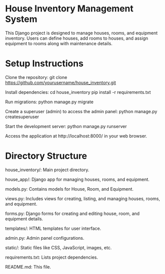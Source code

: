 # House Inventory Management System

This Django project is designed to manage houses, rooms, and equipment inventory. Users can define houses, add rooms to houses, and assign equipment to rooms along with maintenance details.

# Setup Instructions

Clone the repository:  git clone https://github.com/yourusername/house_inventory.git

Install dependencies:  cd house_inventory
pip install -r requirements.txt

Run migrations: python manage.py migrate


Create a superuser (admin) to access the admin panel:  python manage.py createsuperuser


Start the development server:   python manage.py runserver


Access the application at http://localhost:8000/ in your web browser.

# Directory Structure

house_inventory/: Main project directory.

house_app/: Django app for managing houses, rooms, and equipment.

models.py: Contains models for House, Room, and Equipment.

views.py: Includes views for creating, listing, and managing houses, rooms, and equipment.

forms.py: Django forms for creating and editing house, room, and equipment details.

templates/: HTML templates for user interface.

admin.py: Admin panel configurations.

static/: Static files like CSS, JavaScript, images, etc.

requirements.txt: Lists project dependencies.

README.md: This file.



